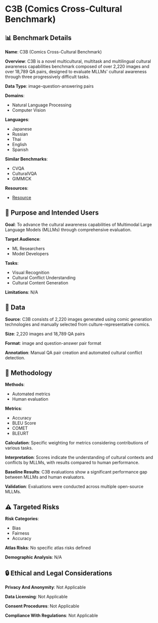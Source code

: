 # C3B (Comics Cross-Cultural Benchmark)

## 📊 Benchmark Details

**Name**: C3B (Comics Cross-Cultural Benchmark)

**Overview**: C3B is a novel multicultural, multitask and multilingual cultural awareness capabilities benchmark composed of over 2,220 images and over 18,789 QA pairs, designed to evaluate MLLMs' cultural awareness through three progressively difficult tasks.

**Data Type**: image-question-answering pairs

**Domains**:
- Natural Language Processing
- Computer Vision

**Languages**:
- Japanese
- Russian
- Thai
- English
- Spanish

**Similar Benchmarks**:
- CVQA
- CulturalVQA
- GIMMICK

**Resources**:
- [Resource](https://c3b-benchmark.github.io/)

## 🎯 Purpose and Intended Users

**Goal**: To advance the cultural awareness capabilities of Multimodal Large Language Models (MLLMs) through comprehensive evaluation.

**Target Audience**:
- ML Researchers
- Model Developers

**Tasks**:
- Visual Recognition
- Cultural Conflict Understanding
- Cultural Content Generation

**Limitations**: N/A

## 💾 Data

**Source**: C3B consists of 2,220 images generated using comic generation technologies and manually selected from culture-representative comics.

**Size**: 2,220 images and 18,789 QA pairs

**Format**: image and question-answer pair format

**Annotation**: Manual QA pair creation and automated cultural conflict detection.

## 🔬 Methodology

**Methods**:
- Automated metrics
- Human evaluation

**Metrics**:
- Accuracy
- BLEU Score
- COMET
- BLEURT

**Calculation**: Specific weighting for metrics considering contributions of various tasks.

**Interpretation**: Scores indicate the understanding of cultural contexts and conflicts by MLLMs, with results compared to human performance.

**Baseline Results**: C3B evaluations show a significant performance gap between MLLMs and human evaluators.

**Validation**: Evaluations were conducted across multiple open-source MLLMs.

## ⚠️ Targeted Risks

**Risk Categories**:
- Bias
- Fairness
- Accuracy

**Atlas Risks**:
No specific atlas risks defined

**Demographic Analysis**: N/A

## 🔒 Ethical and Legal Considerations

**Privacy And Anonymity**: Not Applicable

**Data Licensing**: Not Applicable

**Consent Procedures**: Not Applicable

**Compliance With Regulations**: Not Applicable
